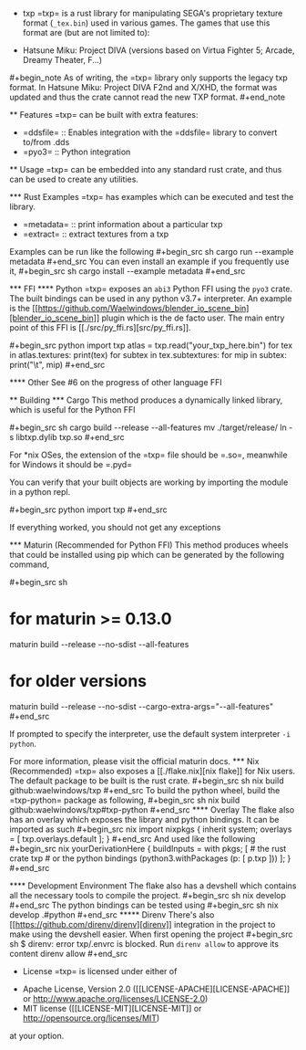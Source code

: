 * txp
=txp= is a rust library for manipulating SEGA's proprietary texture format (`_tex.bin`) used in various games.
The games that use this format are (but are not limited to):
- Hatsune Miku: Project DIVA (versions based on Virtua Fighter 5; Arcade, Dreamy Theater, F...)
  
#+begin_note
As of writing, the =txp= library only supports the legacy txp format.
In Hatsune Miku: Project DIVA F2nd and X/XHD, the format was updated and thus the crate cannot read the new TXP format.
#+end_note

** Features
=txp= can be built with extra features:
- =ddsfile= :: Enables integration with the =ddsfile= library to convert to/from .dds
- =pyo3= :: Python integration

** Usage
=txp= can be embedded into any standard rust crate, and thus can be used to create any utilities.

*** Rust Examples
=txp= has examples which can be executed and test the library.
- =metadata= :: print information about a particular txp
- =extract= :: extract textures from a txp

Examples can be run like the following
#+begin_src sh
cargo run --example metadata
#+end_src
You can even install an example if you frequently use it,
#+begin_src sh
cargo install --example metadata
#+end_src

*** FFI
**** Python
=txp= exposes an `abi3` Python FFI using the `pyo3` crate.
The built bindings can be used in any python v3.7+ interpreter.
An example is the [[https://github.com/Waelwindows/blender_io_scene_bin][blender_io_scene_bin]] plugin which is the de facto user. The main entry point of this FFI is [[./src/py_ffi.rs][src/py_ffi.rs]].

#+begin_src python
import txp
atlas = txp.read("your_txp_here.bin")
for tex in atlas.textures:
    print(tex)
    for subtex in tex.subtextures:
        for mip in subtex:
            print("\t", mip)
#+end_src

**** Other
See #6 on the progress of other language FFI

** Building
*** Cargo
This method produces a dynamically linked library, which is useful for the Python FFI

#+begin_src sh
cargo build --release --all-features
mv ./target/release/
ln -s libtxp.dylib txp.so
#+end_src

For *nix OSes, the extension of the =txp= file should be =.so=, meanwhile for Windows it should be =.pyd=

You can verify that your built objects are working by importing the module in a python repl.

#+begin_src python
import txp
#+end_src

If everything worked, you should not get any exceptions

*** Maturin (Recommended for Python FFI)
This method produces wheels that could be installed using pip which can be generated by the following command,

#+begin_src sh
# for maturin >= 0.13.0
maturin build --release --no-sdist --all-features
# for older versions
maturin build --release --no-sdist --cargo-extra-args="--all-features"
#+end_src

If prompted to specify the interpreter, use the default system interpreter `-i python`.

For more information, please visit the official maturin docs.
*** Nix (Recommended)
=txp= also exposes a [[./flake.nix][nix flake]] for Nix users.
The default package to be built is the rust crate.
#+begin_src sh
nix build github:waelwindows/txp
#+end_src
To build the python wheel, build the =txp-python= package as following,
#+begin_src sh
nix build github:waelwindows/txp#txp-python
#+end_src
**** Overlay
The flake also has an overlay which exposes the library and python bindings.
It can be imported as such
#+begin_src nix
import nixpkgs {
  inherit system;
  overlays = [ txp.overlays.default ];
}
#+end_src
And used like the following
#+begin_src nix
yourDerivationHere {
  buildInputs = with pkgs; [
    # the rust crate
    txp
    # or the python bindings
    (python3.withPackages (p: [ p.txp ]))
  ];
}
#+end_src

**** Development Environment
The flake also has a devshell which contains all the necessary tools to compile the project.
#+begin_src sh
nix develop
#+end_src
The python bindings can be tested using
#+begin_src sh
nix develop .#python
#+end_src
***** Direnv
There's also [[https://github.com/direnv/direnv][direnv]] integration in the project to make using the devshell easier.
When first opening the project
#+begin_src sh
$ direnv: error txp/.envrc is blocked. Run `direnv allow` to approve its content
direnv allow
#+end_src

* License
=txp= is licensed under either of

 - Apache License, Version 2.0
   ([[LICENSE-APACHE][LICENSE-APACHE]] or http://www.apache.org/licenses/LICENSE-2.0)
 - MIT license
   ([[LICENSE-MIT][LICENSE-MIT]] or http://opensource.org/licenses/MIT)

at your option.
